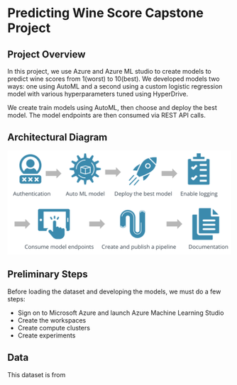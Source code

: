 # Predicting Wine Score Capstone Project

## Project Overview
In this project, we use Azure and Azure ML studio to create models to predict wine scores from 1(worst) to 10(best). We developed models two ways: one using AutoML and a second using a custom logistic regression model with various hyperparameters tuned using HyperDrive. 


We create train models using AutoML, then choose and deploy the best model. The model endpoints are then consumed via REST API calls.


## Architectural Diagram
![alt text](https://github.com/jackharrison27/Azure_Machine_Learning_Operations/blob/master/screenshots/architectural_diagram.png?raw=true)


## Preliminary Steps

Before loading the dataset and developing the models, we must do a few steps:

 - Sign on to Microsoft Azure and launch Azure Machine Learning Studio
 - Create the workspaces
 - Create compute clusters
 - Create experiments
 
## Data 

This dataset is from 
